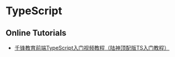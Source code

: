 # TypeScript

## Online Tutorials
* [千锋教育前端TypeScript入门视频教程（陆神顶配版TS入门教程）](https://www.bilibili.com/video/BV1H44y157gq/)
